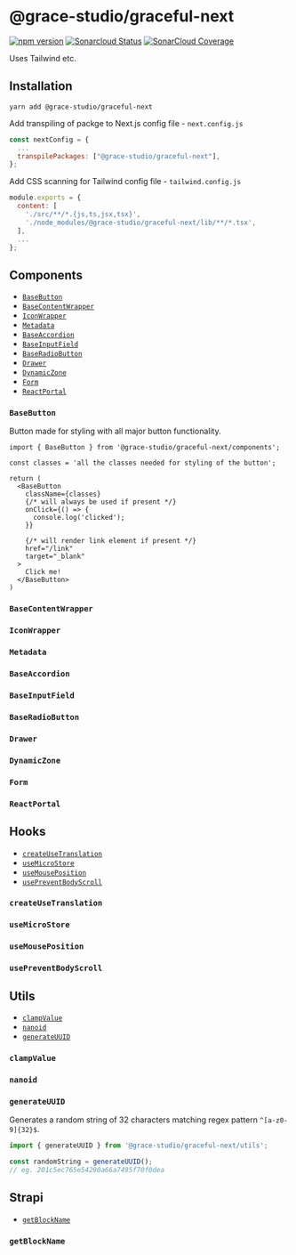 # @grace-studio/graceful-next

[![npm version](https://badge.fury.io/js/@grace-studio%2Fgraceful-next.svg)](https://badge.fury.io/js/@grace-studio%2Fgraceful-next)
[![Sonarcloud Status](https://sonarcloud.io/api/project_badges/measure?project=grace-studio_graceful-next&metric=alert_status)](https://sonarcloud.io/dashboard?id=grace-studio_graceful-next)
[![SonarCloud Coverage](https://sonarcloud.io/api/project_badges/measure?project=grace-studio_graceful-next&metric=coverage)](https://sonarcloud.io/component_measures/metric/coverage/list?id=grace-studio_graceful-next)

Uses Tailwind etc.

## Installation

```
yarn add @grace-studio/graceful-next
```

Add transpiling of packge to Next.js config file - `next.config.js`

```js
const nextConfig = {
  ...
  transpilePackages: ["@grace-studio/graceful-next"],
};
```

Add CSS scanning for Tailwind config file - `tailwind.config.js`

```js
module.exports = {
  content: [
    './src/**/*.{js,ts,jsx,tsx}',
    './node_modules/@grace-studio/graceful-next/lib/**/*.tsx',
  ],
  ...
};
```

<!-- ## COMPONENTS ## -->

## Components

- [`BaseButton`](#basebutton)
- [`BaseContentWrapper`](#basecontentwrapper)
- [`IconWrapper`](#iconwrapper)
- [`Metadata`](#metadata)
- [`BaseAccordion`](#baseaccordion)
- [`BaseInputField`](#baseinputfield)
- [`BaseRadioButton`](#baseradiobutton)
- [`Drawer`](#drawer)
- [`DynamicZone`](#dynamiczone)
- [`Form`](#form)
- [`ReactPortal`](#reactportal)

### `BaseButton`

Button made for styling with all major button functionality.

```tsx
import { BaseButton } from '@grace-studio/graceful-next/components';

const classes = 'all the classes needed for styling of the button';

return (
  <BaseButton
    className={classes}
    {/* will always be used if present */}
    onClick={() => {
      console.log('clicked');
    }}

    {/* will render link element if present */}
    href="/link"
    target="_blank"
  >
    Click me!
  </BaseButton>
)

```

### `BaseContentWrapper`

### `IconWrapper`

### `Metadata`

### `BaseAccordion`

### `BaseInputField`

### `BaseRadioButton`

### `Drawer`

### `DynamicZone`

### `Form`

### `ReactPortal`

<!-- ## HOOKS ## -->

## Hooks

- [`createUseTranslation`](#createusetranslation)
- [`useMicroStore`](#usemicrostore)
- [`useMousePosition`](#usemouseposition)
- [`usePreventBodyScroll`](#usepreventbodyscroll)

### `createUseTranslation`

### `useMicroStore`

### `useMousePosition`

### `usePreventBodyScroll`

<!-- ## UTILS ## -->

## Utils

- [`clampValue`](#clampvalue)
- [`nanoid`](#nanoid)
- [`generateUUID`](#generateuuid)

### `clampValue`

### `nanoid`

### `generateUUID`

Generates a random string of 32 characters matching regex pattern `^[a-z0-9]{32}$`.

```ts
import { generateUUID } from '@grace-studio/graceful-next/utils';

const randomString = generateUUID();
// eg. 201c5ec765e54290a66a7495f70f0dea
```

<!-- STRAPI -->

## Strapi

- [`getBlockName`](#getblockname)

### `getBlockName`
